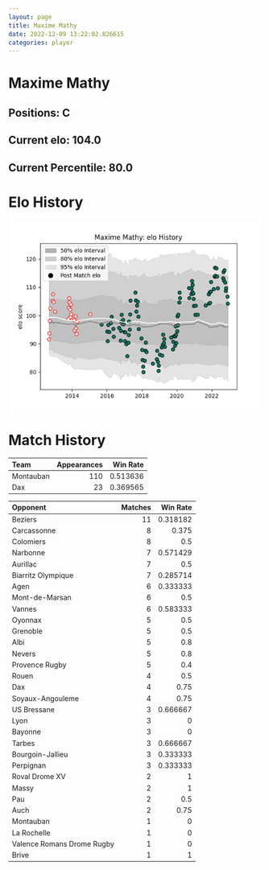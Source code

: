 ```yaml
---  
layout: page  
title: Maxime Mathy  
date: 2022-12-09 13:22:02.826615  
categories: player  
---
```

# Maxime Mathy

## Positions: C

## Current elo: 104.0

## Current Percentile: 80.0

# Elo History


![elo history](history_MaximeMathy.png)
# Match History


| Team      |   Appearances |   Win Rate |
|:----------|--------------:|-----------:|
| Montauban |           110 |   0.513636 |
| Dax       |            23 |   0.369565 |

| Opponent                   |   Matches |   Win Rate |
|:---------------------------|----------:|-----------:|
| Beziers                    |        11 |   0.318182 |
| Carcassonne                |         8 |   0.375    |
| Colomiers                  |         8 |   0.5      |
| Narbonne                   |         7 |   0.571429 |
| Aurillac                   |         7 |   0.5      |
| Biarritz Olympique         |         7 |   0.285714 |
| Agen                       |         6 |   0.333333 |
| Mont-de-Marsan             |         6 |   0.5      |
| Vannes                     |         6 |   0.583333 |
| Oyonnax                    |         5 |   0.5      |
| Grenoble                   |         5 |   0.5      |
| Albi                       |         5 |   0.8      |
| Nevers                     |         5 |   0.8      |
| Provence Rugby             |         5 |   0.4      |
| Rouen                      |         4 |   0.5      |
| Dax                        |         4 |   0.75     |
| Soyaux-Angouleme           |         4 |   0.75     |
| US Bressane                |         3 |   0.666667 |
| Lyon                       |         3 |   0        |
| Bayonne                    |         3 |   0        |
| Tarbes                     |         3 |   0.666667 |
| Bourgoin-Jallieu           |         3 |   0.333333 |
| Perpignan                  |         3 |   0.333333 |
| Roval Drome XV             |         2 |   1        |
| Massy                      |         2 |   1        |
| Pau                        |         2 |   0.5      |
| Auch                       |         2 |   0.75     |
| Montauban                  |         1 |   0        |
| La Rochelle                |         1 |   0        |
| Valence Romans Drome Rugby |         1 |   0        |
| Brive                      |         1 |   1        |